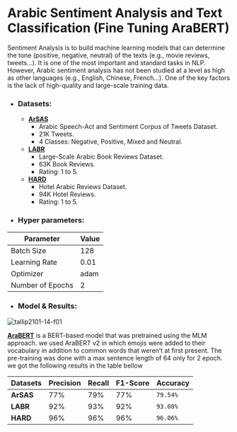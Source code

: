 # Arabic Sentiment Analysis and Text Classification (Fine Tuning AraBERT)
Sentiment Analysis is to build machine learning models that can determine the tone (positive, negative, neutral) of the texts (e.g., movie reviews, tweets...). It is one of the most important and standard tasks in NLP. However, Arabic sentiment analysis has not been studied at a level as high as other languages (e.g., English, Chinese, French...). One of the key factors is the lack of high-quality and large-scale training data.
    
- ### Datasets:
  - **[ArSAS](https://homepages.inf.ed.ac.uk/wmagdy/resources.htm)**
    - Arabic Speech-Act and Sentiment Corpus of Tweets Dataset.
    - 21K Tweets.
    - 4 Classes: Negative, Positive, Mixed and Neutral.
  - **[LABR](https://github.com/mohamedadaly/LABR)**
    - Large-Scale Arabic Book Reviews Dataset.
    - 63K Book Reviews.
    - Rating: 1 to 5.
  - **[HARD](https://github.com/elnagara/HARD-Arabic-Dataset)**
    - Hotel Arabic Reviews Dataset.
    - 94K Hotel Reviews.
    - Rating: 1 to 5.

- ### Hyper parameters:
| Parameter        | Value |
| ---------------- | ----- |
| Batch Size       | 128   |
| Learning Rate    | 0.01  |
| Optimizer        | adam  |
| Number of Epochs | 2     |

- ### Model & Results:
 
![tallip2101-14-f01](https://user-images.githubusercontent.com/45196964/215270340-67d699d1-4f72-43d3-9e0e-f48331c5267b.jpg)

**[AraBERT](https://github.com/aub-mind/arabert/tree/master/arabert)** is a BERT-based model that was pretrained using the MLM approach. we used AraBERT v2 in which emojis were added to their vocabulary in addition to common words that weren’t at first present. The pre-training was done with a max sentence length of 64 only for 2 epoch. we got the following results in the table bellow

| Datasets  | Precision | Recall | F1-Score | **Accuracy** |
| --------- | --------- | ------ | -------- | ------------ |
| **ArSAS** | 77%       | 79%    | 77%      | `79.54%`     |
| **LABR**  | 92%       | 93%    | 92%      | `93.08%`     |
| **HARD**  | 96%       | 96%    | 96%      | `96.06%`     |
